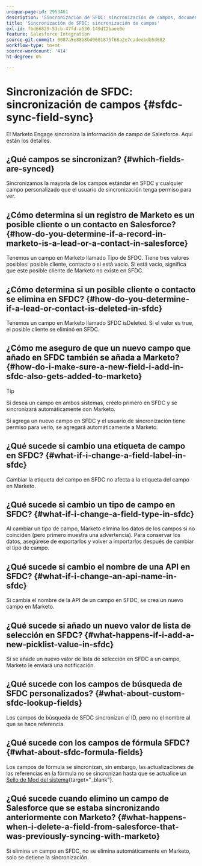 ```yaml
---
unique-page-id: 2953461
description: 'Sincronización de SFDC: sincronización de campos, documentos de Marketo, documentación del producto'
title: 'Sincronización de SFDC: sincronización de campos'
exl-id: fbd66829-53cb-47fd-a530-149d12baee0e
feature: Salesforce Integration
source-git-commit: 0087a5e88b8bd9601875f68a2e7cadeebdb5d682
workflow-type: tm+mt
source-wordcount: '414'
ht-degree: 0%

---
```


# Sincronización de SFDC: sincronización de campos {#sfdc-sync-field-sync}

El Marketo Engage sincroniza la información de campo de Salesforce. Aquí están los detalles.

## ¿Qué campos se sincronizan? {#which-fields-are-synced}

Sincronizamos la mayoría de los campos estándar en SFDC y cualquier campo personalizado que el usuario de sincronización tenga permiso para ver.

## ¿Cómo determina si un registro de Marketo es un posible cliente o un contacto en Salesforce? {#how-do-you-determine-if-a-record-in-marketo-is-a-lead-or-a-contact-in-salesforce}

Tenemos un campo en Marketo llamado Tipo de SFDC. Tiene tres valores posibles: posible cliente, contacto o si está vacío. Si está vacío, significa que este posible cliente de Marketo no existe en SFDC.

## ¿Cómo determina si un posible cliente o contacto se elimina en SFDC? {#how-do-you-determine-if-a-lead-or-contact-is-deleted-in-sfdc}

Tenemos un campo en Marketo llamado SFDC isDeleted. Si el valor es true, el posible cliente se eliminó en SFDC.

## ¿Cómo me aseguro de que un nuevo campo que añado en SFDC también se añada a Marketo? {#how-do-i-make-sure-a-new-field-i-add-in-sfdc-also-gets-added-to-marketo}

>[!TIP]
>
>Si desea un campo en ambos sistemas, créelo primero en SFDC y se sincronizará automáticamente con Marketo.

Si agrega un nuevo campo en SFDC y el usuario de sincronización tiene permiso para verlo, se agregará automáticamente a Marketo.

## ¿Qué sucede si cambio una etiqueta de campo en SFDC? {#what-if-i-change-a-field-label-in-sfdc}

Cambiar la etiqueta del campo en SFDC no afecta a la etiqueta del campo en Marketo.

## ¿Qué sucede si cambio un tipo de campo en SFDC? {#what-if-i-change-a-field-type-in-sfdc}

Al cambiar un tipo de campo, Marketo elimina los datos de los campos si no coinciden (pero primero muestra una advertencia). Para conservar los datos, asegúrese de exportarlos y volver a importarlos después de cambiar el tipo de campo.

## ¿Qué sucede si cambio el nombre de una API en SFDC? {#what-if-i-change-an-api-name-in-sfdc}

Si cambia el nombre de la API de un campo en SFDC, se crea un nuevo campo en Marketo.

## ¿Qué sucede si añado un nuevo valor de lista de selección en SFDC? {#what-happens-if-i-add-a-new-picklist-value-in-sfdc}

Si se añade un nuevo valor de lista de selección en SFDC a un campo, Marketo le enviará una notificación.

## ¿Qué sucede con los campos de búsqueda de SFDC personalizados? {#what-about-custom-sfdc-lookup-fields}

Los campos de búsqueda de SFDC sincronizan el ID, pero no el nombre al que se hace referencia.

## ¿Qué sucede con los campos de fórmula SFDC? {#what-about-sfdc-formula-fields}

Los campos de fórmula se sincronizan, sin embargo, las actualizaciones de las referencias en la fórmula no se sincronizan hasta que se actualice un [Sello de Mod del sistema](https://help.salesforce.com/apex/HTViewSolution?id=000193203&amp;language=en_US){target="_blank"}.

## ¿Qué sucede cuando elimino un campo de Salesforce que se estaba sincronizando anteriormente con Marketo? {#what-happens-when-i-delete-a-field-from-salesforce-that-was-previously-syncing-with-marketo}

Si elimina un campo en SFDC, no se elimina automáticamente en Marketo, solo se detiene la sincronización.
